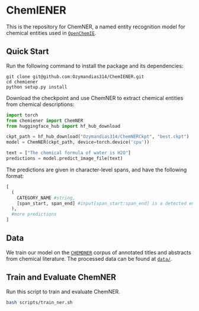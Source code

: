 # ChemIENER
This is the repository for ChemNER, a named entity recognition model for chemical entities used in [`OpenChemIE`](mit.openchemie.info).

## Quick Start
Run the following command to install the package and its dependencies:
```
git clone git@github.com:Ozymandias314/ChemIENER.git
cd chemiener
python setup.py install
```

Download the checkpoint and use ChemNER to extract chemical entities from chemical descriptions:

```python 
import torch
from chemiener import ChemNER
from huggingface_hub import hf_hub_download

ckpt_path = hf_hub_download("Ozymandias314/ChemNERCkpt", "best.ckpt")
model = ChemNER(ckpt_path, device=torch.device('cpu'))

text = ["The chemical formula of water is H2O"]
predictions = model.predict_image_file(text)
```
The predictions are given in character-level spans, and have the following format:
```python
[
  (
    CATEGORY_NAME #string,
    [span_start, span_end] #input[span_start:span_end] is a detected entity of category CATEGORY_NAME
  ),
  #more predictions
]
```

## Data
We train our model on the [`CHEMDNER`](https://jcheminf.biomedcentral.com/articles/10.1186/1758-2946-7-S1-S2) corpus of annotated titles and abstracts from chemical literature. The processed
data can be found at [`data/`](data).

## Train and Evaluate ChemNER
Run this script to train and evaluate ChemNER.
```bash
bash scripts/train_ner.sh
```




